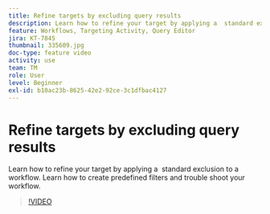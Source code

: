 ```yaml
---
title: Refine targets by excluding query results
description: Learn how to refine your target by applying a  standard exclusion to a workflow. Learn how to create predefined filters and trouble shoot your workflow.
feature: Workflows, Targeting Activity, Query Editor
jira: KT-7845
thumbnail: 335609.jpg
doc-type: feature video
activity: use
team: TM
role: User
level: Beginner
exl-id: b10ac23b-8625-42e2-92ce-3c1dfbac4127
---
```

# Refine targets by excluding query results

Learn how to refine your target by applying a  standard exclusion to a workflow. Learn how to create predefined filters and trouble shoot your workflow.

>[!VIDEO](https://video.tv.adobe.com/v/335609?quality=12&learn=on)
